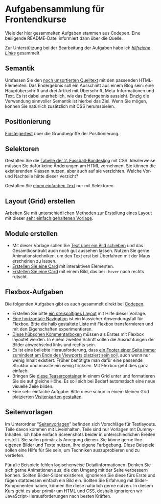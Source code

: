 # Aufgabensammlung für Frontendkurse

Viele der hier gesammelten Aufgaben stammen aus Codepen. Eine beiligende README-Datei informiert dann über die Quelle.

Zur Unterstützung bei der Bearbeitung der Aufgaben habe ich *[hilfreiche Links](hilfreiche-links.md)* gesammelt. 

## Semantik

Umfassen Sie den [noch unsortierten Quelltext](Semantik/testaufgabe-einfaches-blog) mit den passenden HTML-Elementen. Das Endergebnis soll ein Ausschnitt aus einem Blog sein: eine Hauptüberschrift und drei Artikel mit Überschrift, Meta-Informationen und Text.
Es ist dabei unerheblich, wie das Endergebnis aussieht. Einzig die Verwendung sinnvoller Semantik ist hierbei das Ziel. Wenn Sie mögen, können Sie natürlich zusätzlich mit CSS herumspielen.

## Positionierung

[Einsteigertest](Positionierung/test-positionierung) über die Grundbegriffe der Positionierung.

## Selektoren

Gestalten Sie die [Tabelle der 2. Fussball-Bundesliga](Selektoren/bundesliga-tabelle) mit CSS. Idealerweise müssen Sie dafür keine Änderungen am HTML vornehmen. Sie können die existierenden Klassen nutzen, aber auch auf sie verzichten. 
Welche Vor- und Nachteile hätte dieser Verzicht?

Gestalten Sie [einen einfachen Text](Selektoren/text-mit-selektoren-gestalten/) nur mit Selektoren.

## Layout (Grid) erstellen

Arbeiten Sie mit unterschiedlichen Methoden zur Erstellung eines Layout mit dieser [sehr einfach gehaltenen Vorlage](Layout-erstellen/ein-einfaches-grid-bauen).

## Module erstellen

- Mit dieser Vorlage sollen Sie [Text über ein Bild schieben](Module-erstellen/texte-ueber-bilder-schieben) und das Gesamtkosntrukt auch noch gut aussehen lassen. Nutzen Sie gerne Animationstechniken, um den Text erst bei Überfahren mit der Maus erscheinen zu lassen. 
- [Erstellen Sie eine Card](Module-erstellen/cards-1)  mit interaktiven Elementen.
- [Erstellen Sie eine Card](Module-erstellen/cards-2)  mit einem Bild, das bei `:hover` nach rechts rutscht.

## Flexbox-Aufgaben

Die folgenden Aufgaben gibt es auch gesammelt direkt bei [Codepen](https://codepen.io/jensgro/full/wbqVEB).

- Erstellen Sie bitte [ein dreispaltiges Layout](Flexbox-Aufgaben/todo-dreispaltiges-flexbox-layout) mit Hilfe dieser Vorlage.
- [Eine horizontale Navigation](Flexbox-Aufgaben/todo-hauptnavigation-mit-flexbox) ist ein klassicher Anwendungsfall für Flexbox. Bitte die halb gestaltete Liste mit Flexbox transformieren und mit den Eigenschaften experimentieren.
- [Diese hübschen Kommentarboxen](Flexbox-Aufgaben/todo-kommentare-mit-wechselnden-richtungen) müssen als Erstes mit Flexbox layoutet werden. In einem zweiten Schritt sollen die Ausrichtungen der Bilder abwechselnd links und rechts sein.
- Es ist eine beliebte Herausforderung, dass [ein Footer einer Seite immer zumindest am Ende des Viewports platziert sein soll](Flexbox-Aufgaben/todo-sticky-footer-mit-flexbox), auch wenn nur wenig Inhalt existiert. Früher benötigte man dafür eine passende Struktur und musste ein wenig tricksen. Mit Flexbox geht dies ganz einfach.
- Bringen Sie [diese Teasercontainer](Flexbox-Aufgaben/todo-teaser-mit-gleicher-hoehe) in einem Grid unter und formatieren Sie sie auf gleiche Höhe. Es soll sich bei Bedarf automatisch eine neue visuelle Zeile bilden.
- Eine sehr einfache Aufgabe: Bitte diese schon in einem kleinen Grid platzierten [Visitenkarten gestalten](Flexbox-Aufgaben/todo-visitenkarten).

## Seitenvorlagen

Im Unterordner "[Seitenvorlagen](/Seitenvorlagen/)" befinden sich Vorschläge für Testlayouts. Teile davon kommen mit Liveinhalten, Teile sind nur Vorlagen mit Dummy-Inhalten. Ich habe einfach Screenshots beider in unterschiedlichen Breiten erstellt. Sie sollen primär als Anregung dienen. Sie könne gerne Ihre eigenen Bilder und Texte nutzen, Ihre eigene Farbgebung. Diese Beispiele sollen eine Hilfe für Sie sein, um Techniken auszuprobieren und zu vertiefen. 

Für alle Beispiele fehlen logischerweise Detailinformationen. Denken Sie sich gerne Animationen aus, die den Umgang mit der Seite verbessern können. Sollten Bilder-Slider existieren, ignorieren Sie diese fürs Erste und fügen stattdessen einfach ein Bild ein. Sollten Sie Erfahrung mit Slider-Komponenten haben, können Sie diese natürlich gerne nutzen. In diesem Kurs geht es aber primär um HTML und CSS, deshalb ignorieren wir JavaScript-Herausforderungen nach besten Kräften.
